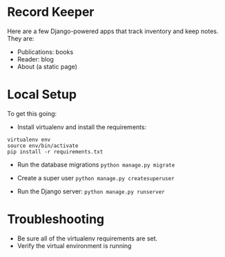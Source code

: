 Record Keeper
=============

Here are a few Django-powered apps that track inventory and keep notes.
They are:

* Publications: books
* Reader: blog
* About (a static page)

Local Setup
===========

To get this going:
* Install virtualenv and install the requirements:

```
virtualenv env
source env/bin/activate
pip install -r requirements.txt
```

* Run the database migrations
`python manage.py migrate`

* Create a super user
`python manage.py createsuperuser`

* Run the Django server:
`python manage.py runserver`

Troubleshooting
===============
* Be sure all of the virtualenv requirements are set.
* Verify the virtual environment is running
